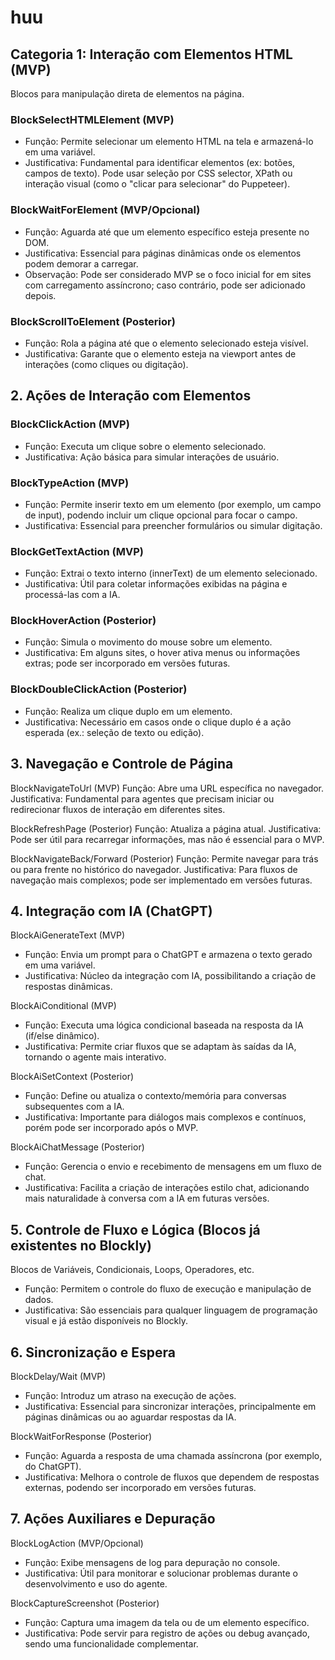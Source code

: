 # huu

## Categoria 1: Interação com Elementos HTML (MVP)
Blocos para manipulação direta de elementos na página.

### BlockSelectHTMLElement (MVP)

- Função: Permite selecionar um elemento HTML na tela e armazená-lo em uma variável.
- Justificativa: Fundamental para identificar elementos (ex: botões, campos de texto). Pode usar seleção por CSS selector, XPath ou interação visual (como o "clicar para selecionar" do Puppeteer).

### BlockWaitForElement (MVP/Opcional)

- Função: Aguarda até que um elemento específico esteja presente no DOM.
- Justificativa: Essencial para páginas dinâmicas onde os elementos podem demorar a carregar.
- Observação: Pode ser considerado MVP se o foco inicial for em sites com carregamento assíncrono; caso contrário, pode ser adicionado depois.

### BlockScrollToElement (Posterior)

- Função: Rola a página até que o elemento selecionado esteja visível.
- Justificativa: Garante que o elemento esteja na viewport antes de interações (como cliques ou digitação).

## 2. Ações de Interação com Elementos

### BlockClickAction (MVP)

- Função: Executa um clique sobre o elemento selecionado.
- Justificativa: Ação básica para simular interações de usuário.

### BlockTypeAction (MVP)

- Função: Permite inserir texto em um elemento (por exemplo, um campo de input), podendo incluir um clique opcional para focar o campo.
- Justificativa: Essencial para preencher formulários ou simular digitação.

### BlockGetTextAction (MVP)

- Função: Extrai o texto interno (innerText) de um elemento selecionado.
- Justificativa: Útil para coletar informações exibidas na página e processá-las com a IA.

### BlockHoverAction (Posterior)

- Função: Simula o movimento do mouse sobre um elemento.
- Justificativa: Em alguns sites, o hover ativa menus ou informações extras; pode ser incorporado em versões futuras.

### BlockDoubleClickAction (Posterior)

- Função: Realiza um clique duplo em um elemento.
- Justificativa: Necessário em casos onde o clique duplo é a ação esperada (ex.: seleção de texto ou edição).

## 3. Navegação e Controle de Página
BlockNavigateToUrl (MVP)
Função: Abre uma URL específica no navegador.
Justificativa: Fundamental para agentes que precisam iniciar ou redirecionar fluxos de interação em diferentes sites.

BlockRefreshPage (Posterior)
Função: Atualiza a página atual.
Justificativa: Pode ser útil para recarregar informações, mas não é essencial para o MVP.

BlockNavigateBack/Forward (Posterior)
Função: Permite navegar para trás ou para frente no histórico do navegador.
Justificativa: Para fluxos de navegação mais complexos; pode ser implementado em versões futuras.

## 4. Integração com IA (ChatGPT)
BlockAiGenerateText (MVP)

- Função: Envia um prompt para o ChatGPT e armazena o texto gerado em uma variável.
- Justificativa: Núcleo da integração com IA, possibilitando a criação de respostas dinâmicas.

BlockAiConditional (MVP)

- Função: Executa uma lógica condicional baseada na resposta da IA (if/else dinâmico).
- Justificativa: Permite criar fluxos que se adaptam às saídas da IA, tornando o agente mais interativo.

BlockAiSetContext (Posterior)

- Função: Define ou atualiza o contexto/memória para conversas subsequentes com a IA.
- Justificativa: Importante para diálogos mais complexos e contínuos, porém pode ser incorporado após o MVP.

BlockAiChatMessage (Posterior)

- Função: Gerencia o envio e recebimento de mensagens em um fluxo de chat.
- Justificativa: Facilita a criação de interações estilo chat, adicionando mais naturalidade à conversa com a IA em futuras versões.

## 5. Controle de Fluxo e Lógica (Blocos já existentes no Blockly)
Blocos de Variáveis, Condicionais, Loops, Operadores, etc.

- Função: Permitem o controle do fluxo de execução e manipulação de dados.
- Justificativa: São essenciais para qualquer linguagem de programação visual e já estão disponíveis no Blockly.

## 6. Sincronização e Espera
BlockDelay/Wait (MVP)

- Função: Introduz um atraso na execução de ações.
- Justificativa: Essencial para sincronizar interações, principalmente em páginas dinâmicas ou ao aguardar respostas da IA.

BlockWaitForResponse (Posterior)

- Função: Aguarda a resposta de uma chamada assíncrona (por exemplo, do ChatGPT).
- Justificativa: Melhora o controle de fluxos que dependem de respostas externas, podendo ser incorporado em versões futuras.

## 7. Ações Auxiliares e Depuração
BlockLogAction (MVP/Opcional)

- Função: Exibe mensagens de log para depuração no console.
- Justificativa: Útil para monitorar e solucionar problemas durante o desenvolvimento e uso do agente.

BlockCaptureScreenshot (Posterior)

- Função: Captura uma imagem da tela ou de um elemento específico.
- Justificativa: Pode servir para registro de ações ou debug avançado, sendo uma funcionalidade complementar.